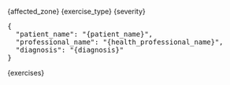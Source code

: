 <!--link rel="stylesheet" href="https://unpkg.com/sakura.css/css/sakura.css" type="text/css"-->
<link rel="preconnect" href="https://fonts.googleapis.com">
<link rel="preconnect" href="https://fonts.gstatic.com" crossorigin>
<link href="https://fonts.googleapis.com/css2?family=Roboto:ital,wght@0,100;0,300;0,400;0,500;0,700;0,900;1,100;1,300;1,400;1,500&display=swap" rel="stylesheet">

{affected_zone}
{exercise_type}
{severity}

<div id="root"></div>

<pre id="initial_configuration" class="hide">
{
  "patient_name": "{patient_name}",
  "professional_name": "{health_professional_name}",
  "diagnosis": "{diagnosis}"
}
</pre>
<span id="data" class="hide">
{exercises}
</span>


<script type="module">
  import { h, Component, render} from 'https://esm.sh/preact';
  import htm from 'https://esm.sh/htm';
  import { useState, useEffect } from 'https://esm.sh/preact/hooks';

  // Initialize htm with Preact
  const html = htm.bind(h);

  function SelectedExercise ({name, exercise, showInstructions, toggleExercise, updateRecommendations})  {
    let recommendations = exercise.recommendations;
    let steps = exercise.steps.map(step => html`<li>${step}</li>`);
    let instructions = showInstructions ? html`<ul>${steps}</ul>` : "";

    return html`<div className="cell border" onDblClick=${(event) => toggleExercise(name, exercise)}>
      <div>
        <h3>${exercise.name}</h3>
        <div className="instructions">
          <div className="image"><img src="${exercise.resources.image}" /></div>
          ${instructions}
        </div>
      </div>
      <div className="exercise-config hide_on_print">
        <fieldset className="fieldset_remove_decoration"> 
          <label for="repetitions">Repetitions per round</label>
          <input id="repetitions" min=0 max=100 type=number value=${recommendations.repetitions} 
                 onInput=${(e) => updateRecommendations(name, "repetitions", event.target.value) } />
        </fieldset>        
      <fieldset className="fieldset_remove_decoration"> 
        <label for="time_by_round" >Time by round (seconds)</label>
        <input id="time_by_round" min=0 max=6000 type=number value=${recommendations.time_by_round}  
                 onInput=${(e) => updateRecommendations(name, "time_by_round", event.target.value) } />
      </fieldset>
      <fieldset className="fieldset_remove_decoration"> 
        <label for="relax_by_rep">Seconds to relax between repetition</label>
        <input id="relax_by_rep" min=0 max=6000 type=number value=${recommendations.relax_by_rep}   
                 onInput=${(e) => updateRecommendations(name, "relax_by_rep", event.target.value) } />
      </fieldset>
      <fieldset className="fieldset_remove_decoration"> 
        <label for="by_side">Exercise by side</label>
        <input id="by_side" type=checkbox   checked=${recommendations.by_side}  
                 onInput=${(e) => updateRecommendations(name, "by_side", event.target.checked) } />
      </fieldset>
      <fieldset className="fieldset_remove_decoration"> 
        <label for="series">Total series</label>
        <input id="series" min=0 max=30 type=number value=${recommendations.series}  
                 onInput=${(e) => updateRecommendations(name, "series", event.target.value) } />
      </fieldset>
      <fieldset className="fieldset_remove_decoration"> 
        <label for="frequency">Frequency</label>
        <select id="frequency"  value=${recommendations.frequency}
                 onInput=${(e) => updateRecommendations(name, "frequency", event.target.value) } >
          <option value="daily">daily</option>
        </select>
      </fieldset>
      <fieldset className="fieldset_remove_decoration"> 
        <label for="period">Period</label>
        <select id="period"  value="${recommendations.period}"
                 onInput=${(e) => updateRecommendations(name, "period", event.target.value) } >
          <option value="15 days">15 days</option>
        </select>
      </fieldset>
      </div>
      <div className="recommendations">
        <p>Series: ${recommendations.series} 
                   ${recommendations.relax_by_rep ? 
                       " with " + recommendations.relax_by_rep + " seconds to relax after each repetition." : ""}
        </p>          
        <p>Repetitions: ${recommendations.repetitions}  
                        ${recommendations.by_side ? " each side " : ""} 
                        ${recommendations.time_by_round ? 
                            " in " + recommendations.time_by_round + " seconds" : ""}
        </p>
        <p>Frequency: <div style="display: inline-block; text-transform: capitalize;">${recommendations.frequency}</div> by a period of ${recommendations.period}</p>
      </div>
    </div>`
  
  }
  function SelectedExercises (props)  {
    let exercises = Object.entries(props.exercises).map(([name, exercise]) => 
                      html`<${SelectedExercise} name=${name} 
                                            exercise=${exercise}
                                            updateRecommendations=${props.updateRecommendations}
                                            showInstructions=${props.options.instructions} 
                                            toggleExercise=${props.toggleExercise} />`);
    return html`<div className="${props.className}">
       ${exercises}
    </div>
    `
  }

  function ExerciseFilters({area, effect, updateArea, updateEffect, exerciseArea, exerciseEffect}) {
    let areas = Object.keys(exerciseArea).map(areaName => 
                    html`<option value="${areaName}">${areaName}</option>`)

    let effectsValues = area !== "null" ? exerciseArea[area].values() : exerciseEffect.values();
    console.log(exerciseArea[area])
    let actions = [...effectsValues].map(effectName => 
                    html`<option value="${effectName}">${effectName}</option>`)

    let handleSelectArea = (event) => {
        updateArea(event.target.value);
        updateEffect("null");
    }

    return html`<div>
      <fieldset className="fieldset_remove_decoration">
      <label for="body_part">Exercise Area</label>  
      <select value=${area} id="body_part" onInput=${handleSelectArea}>
        <option value="null">All</option>
        ${areas}
      </select>
      </fieldset>
      <fieldset className="fieldset_remove_decoration">
      <label for="action">Exercise Effect</label>
      <select value=${effect} id="action" onInput=${(e) => updateEffect(event.target.value) }>
        <option value="null">All</option>
        ${actions}
      </select>
      </fieldset>
    </div>`;
  }  

  function ListExercises (props) {
    const [selectedArea, setSelectedArea] = useState("null"); 
    const [selectedAction, setSelectedAction] = useState("null");
    const [showFilters, setShowFilters] = useState(false);

    let exercises = Object.entries(props.exercises)
                          .filter(([name, exercise]) => {
                             let actions = Object.values(exercise['target']);                             
                             if (selectedArea === "null" && 
                                 selectedAction !== "null" && 
                                 actions.includes(selectedAction)) return true;
                             if (selectedArea !== "null" && exercise['target'][selectedArea] === undefined) return false;
                             if (selectedAction !== "null" && exercise['target'][selectedArea] !== selectedAction) return false;
                             
                             return true;
    })
                          .map(([name, exercise]) => {
      return html`<div className="no-margin exercise_list_item ${exercise.selected ? 'selected' : ''}" 
                       onClick=${(event) => props.toggleExercise(name, exercise)}>
        <p className="no-margin">${exercise.name}</p>
      </div>`
    });

    let exercisesSection = showFilters ? html`<div className=${props.className}>
       <${ExerciseFilters} exerciseArea=${props.exerciseArea} 
                           exerciseEffect=${props.exerciseEffect}
                           area=${selectedArea}
                           effect=${selectedAction}
                           updateArea=${setSelectedArea}
                           updateEffect=${setSelectedAction}
       />
       ${exercises}</div>
    `: ''
    return html`<div>
       ${exercisesSection}
       <button className="exercise-toggle btn-action" onClick=${() => setShowFilters(!showFilters)}>
         Add/Remove Exercises
       </button> 
    </div>
    `
  }

  function PrintOptions ({options, setOptions}) {
    function handleUpdateOption(name, value) {
      setOptions({
          ...options, 
          [name]: value
      })
    }

    return html`
    <div className="options hide_on_print">
      <fieldset className="fieldset_remove_decoration">
      <label for="orientation">Orientation</label>
      <select id="orientation" value=${options.orientation} onInput=${e => handleUpdateOption("orientation", e.target.value)}>
        <option value="portrait">Portrait</option>
        <option value="landscape">Landscape</option>
      </select>
      </fieldset><fieldset className="fieldset_remove_decoration">
      <label for="columns">Number of columns</label>
      <select id="columns" value=${options.columns} onInput=${e => handleUpdateOption("columns", e.target.value)}>
        <option value="1">1</option>
        <option value="2">2</option>
        <option value="3">3</option>
        <option value="4">4</option> 
      </select>
      </fieldset><fieldset className="fieldset_remove_decoration">
      <input type="checkbox" id="instructions" 
         name="instructions" 
         checked=${options.instructions === true} 
         onInput=${e => handleUpdateOption("instructions", e.target.checked)}
      />      
      <label for="instructions">Show Instructions</label>
      
      </fieldset>
    </div>`
  }

  function App (props) {
    const [configuration, setConfiguration] = useState({}) 
    const [exercises, setExercises] = useState({})
    const [selectedExercises, setSelectedExercises] = useState({})
    const [exerciseArea, setExerciseArea] = useState([])
    const [exerciseEffect, setExerciseEffect] = useState(new Set())
    const [notes, setNotes] = useState("")
    const [options, setOptions] = useState({
      orientation: "portrait",
      columns: "1",
      instructions: true,
    }) 

    let toggleExercise = (name, current_exercise) => {
        if (selectedExercises[name] === undefined) {
          let newSelectedExercises = { ...selectedExercises, [name]: current_exercise};
          setSelectedExercises(newSelectedExercises);
          let newExercises = {...exercises, [name]: {...current_exercise, selected: true}}
          setExercises(newExercises);
          console.log("add new exercise")
          return;
        }

        delete selectedExercises[name]
        setSelectedExercises(selectedExercises);
        let newExercises = {...exercises, [name]: {...current_exercise, selected: false}}
        setExercises(newExercises);
        console.log("remove exercise")
    }

    let updateRecommendations = (exerciseName, fieldName, newValue) => {
      let exercise = selectedExercises[exerciseName];
      setSelectedExercises({
        ...selectedExercises, 
        [exerciseName]: {
          ...exercise, 
          recommendations: {
            ...exercise.recommendations, 
            [fieldName]: newValue
          }
        }
      })

    }


    useEffect(() => {
      let raw_data = document.querySelector("#data").textContent;
      let rawConfiguration = document.querySelector("#initial_configuration").textContent;
      let jsonList = JSON.parse(raw_data);
      let jsonConfiguration = JSON.parse(rawConfiguration);

      let exercises = Object.fromEntries(jsonList.map((exercise => [exercise.name, exercise])))
      let exerciseArea = {};

      jsonList.forEach(exercise => {
         for (let [bodyPart, effect] of Object.entries(exercise.target)) {
           if (exerciseArea[bodyPart] === undefined) { exerciseArea[bodyPart] = new Set(); }
           
           exerciseArea[bodyPart].add(effect);
           exerciseEffect.add(effect)
         } 
      });
      setExerciseArea(exerciseArea);
      setExercises(exercises);
      setConfiguration(jsonConfiguration);
      setNotes(jsonConfiguration.diagnosis);
    }, []);

    useEffect(() => {
      var head = document.head || document.getElementsByTagName('head')[0]
      var cssText = `@page { size: ${options.orientation}; }`
      var styleElement = document.querySelector('#print') || document.createElement('style')

      styleElement.type = 'text/css';
      styleElement.media = 'print';
      styleElement.id = 'print';

      if (styleElement.styleSheet){
        styleElement.styleSheet.cssText = cssText;
      } else {
        styleElement.textContent = cssText;
        head.appendChild(styleElement);
      }
    }, [options.orientation]);


    useEffect(() => {
      let r = document.querySelector(':root');
      r.style.setProperty('--exercises_rows', options.columns);
    }, [options.columns]);

    function downloadRoutine() {
      if (Object.keys(selectedExercises).length == 0) {
        alert("Nothing to download");
        return;
      }

      let routine = { 
        configuration,
        notes,
        exercises: selectedExercises,
        options 
      }

      let text = JSON.stringify(routine)
      let objectDate = new Date();
      let day = objectDate.getDate();
      let month = objectDate.getMonth();
      let year = objectDate.getFullYear();
      let filename = `${configuration.patient_name.replaceAll(' ', '_')}-${month}-${day}-${year}.json`
      let element = document.createElement('a');
      element.setAttribute('href', 'data:text/plain;charset=utf-8,' + encodeURIComponent(text));
      element.setAttribute('download', filename);

      element.style.display = 'none';
      document.body.appendChild(element);

      element.click();

      document.body.removeChild(element);
    }

    return html`<div>
      <${PrintOptions} setOptions=${setOptions} options=${options}/>
      <button onClick=${() => window.print()} class="hide_on_print btn btn-primary">Print Routine</a>
      <button onClick=${() => downloadRoutine()} class="hide_on_print btn">Download Routine</a>

      <div className="container">
        <div className="pages">
        <div className="general">
          <p className="no-margin"><strong>Health Professional</strong>: ${configuration.professional_name}</p>
          <p><strong>Patient</strong>: ${configuration.patient_name}</p>
          <hr />
          <fieldset className="align_baseline_elements remove_border hide_on_print">
            <label className="hide_on_print" for="notesEditor">Notes</strong>
            <textarea className="resize_vertical hide_on_print" id="notesEditor" value=${notes} cols=180 rows=3 oninput=${(e) => setNotes(event.target.value) } />
          </fieldset>
          <p className="notes"><strong>Notes</strong>: <pre style="word-wrap: break-word; white-space: pre-wrap;">${notes}</pre></p> 
          <hr />

        </div>
        <${SelectedExercises} className="selected_exercises" 
                             exercises=${selectedExercises} 
                             toggleExercise=${toggleExercise}
                             options=${options}
                             updateRecommendations=${updateRecommendations}
        />
        </div>
        <${ListExercises} className="exercises hide_on_print" exercises=${exercises} 
                          toggleExercise=${toggleExercise} 
                          exerciseArea=${exerciseArea}
                          exerciseEffect=${exerciseEffect}
        />
      </div>
    </div>`;
  }

  const root = document.querySelector("#root");
  (function loader() {
    if (document.querySelector("#data").textContent.trim() !== '') {
      render(html`<${App} name="World" />`, root);
      return;
    }
    setTimeout(loader, 500);
   })()
</script>